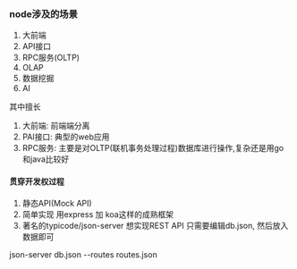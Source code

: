  ### node涉及的场景

 1. 大前端
 2. API接口
 3. RPC服务(OLTP)
 4. OLAP
 5. 数据挖掘
 6. AI

其中擅长
1. 大前端: 前端端分离
2. PAI接口: 典型的web应用
3. RPC服务: 主要是对OLTP(联机事务处理过程)数据库进行操作,复杂还是用go和java比较好


#### 贯穿开发权过程


1.  静态API(Mock API)
2.  简单实现 用express 加 koa这样的成熟框架
3.  著名的typicode/json-server 想实现REST API 只需要编辑db.json, 然后放入数据即可


json-server db.json --routes routes.json

